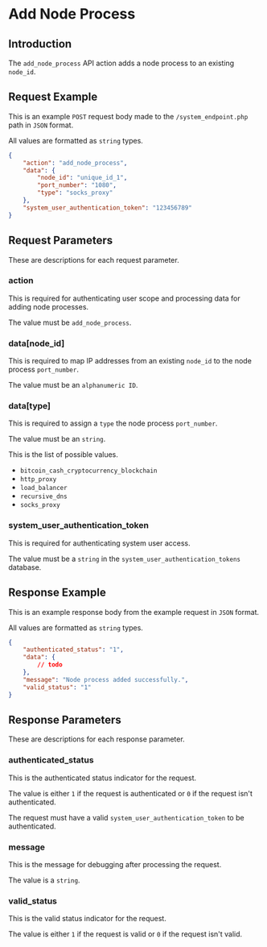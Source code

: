 # Add Node Process

## Introduction

The `add_node_process` API action adds a node process to an existing `node_id`.

## Request Example

This is an example `POST` request body made to the `/system_endpoint.php` path in `JSON` format.

All values are formatted as `string` types.

```json
{
    "action": "add_node_process",
    "data": {
        "node_id": "unique_id_1",
        "port_number": "1080",
        "type": "socks_proxy"
    },
    "system_user_authentication_token": "123456789"
}
```

## Request Parameters

These are descriptions for each request parameter.

### action

This is required for authenticating user scope and processing data for adding node processes.

The value must be `add_node_process`.

### data[node_id]

This is required to map IP addresses from an existing `node_id` to the node process `port_number`.

The value must be an `alphanumeric ID`.

### data[type]

This is required to assign a `type` the node process `port_number`.

The value must be an `string`.

This is the list of possible values.

- `bitcoin_cash_cryptocurrency_blockchain`
- `http_proxy`
- `load_balancer`
- `recursive_dns`
- `socks_proxy`

### system_user_authentication_token

This is required for authenticating system user access.

The value must be a `string` in the `system_user_authentication_tokens` database.

## Response Example

This is an example response body from the example request in `JSON` format.

All values are formatted as `string` types.

```json
{
    "authenticated_status": "1",
    "data": {
        // todo
    },
    "message": "Node process added successfully.",
    "valid_status": "1"
}
```

## Response Parameters

These are descriptions for each response parameter.

### authenticated_status

This is the authenticated status indicator for the request.

The value is either `1` if the request is authenticated or `0` if the request isn't authenticated.

The request must have a valid `system_user_authentication_token` to be authenticated.

### message

This is the message for debugging after processing the request.

The value is a `string`.

### valid_status

This is the valid status indicator for the request.

The value is either `1` if the request is valid or `0` if the request isn't valid.
